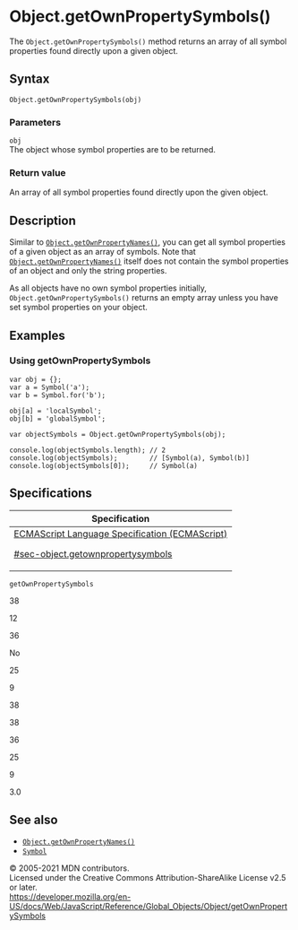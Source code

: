 # Object.getOwnPropertySymbols()

The `Object.getOwnPropertySymbols()` method returns an array of all symbol properties found directly upon a given object.

## Syntax

    Object.getOwnPropertySymbols(obj)

### Parameters

`obj`  
The object whose symbol properties are to be returned.

### Return value

An array of all symbol properties found directly upon the given object.

## Description

Similar to [`Object.getOwnPropertyNames()`](getownpropertynames), you can get all symbol properties of a given object as an array of symbols. Note that [`Object.getOwnPropertyNames()`](getownpropertynames) itself does not contain the symbol properties of an object and only the string properties.

As all objects have no own symbol properties initially, `Object.getOwnPropertySymbols()` returns an empty array unless you have set symbol properties on your object.

## Examples

### Using getOwnPropertySymbols

    var obj = {};
    var a = Symbol('a');
    var b = Symbol.for('b');

    obj[a] = 'localSymbol';
    obj[b] = 'globalSymbol';

    var objectSymbols = Object.getOwnPropertySymbols(obj);

    console.log(objectSymbols.length); // 2
    console.log(objectSymbols);        // [Symbol(a), Symbol(b)]
    console.log(objectSymbols[0]);     // Symbol(a)

## Specifications

<table><thead><tr class="header"><th>Specification</th></tr></thead><tbody><tr class="odd"><td><a href="https://tc39.es/ecma262/#sec-object.getownpropertysymbols">ECMAScript Language Specification (ECMAScript) 
<br/>

<span class="small">#sec-object.getownpropertysymbols</span></a></td></tr></tbody></table>

`getOwnPropertySymbols`

38

12

36

No

25

9

38

38

36

25

9

3.0

## See also

-   [`Object.getOwnPropertyNames()`](getownpropertynames)
-   [`Symbol`](../symbol)

© 2005-2021 MDN contributors.  
Licensed under the Creative Commons Attribution-ShareAlike License v2.5 or later.  
<a href="https://developer.mozilla.org/en-US/docs/Web/JavaScript/Reference/Global_Objects/Object/getOwnPropertySymbols" class="_attribution-link">https://developer.mozilla.org/en-US/docs/Web/JavaScript/Reference/Global_Objects/Object/getOwnPropertySymbols</a>

